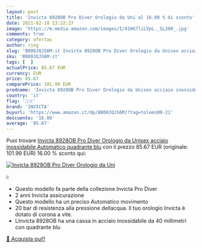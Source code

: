 ```yaml
---
layout: post
title: 'Invicta 8928OB Pro Diver Orologio da Uni al 16.00 % di sconto'
date: 2021-02-18 13:22:27
image: 'https://m.media-amazon.com/images/I/41HG7liLVpL._SL200_.jpg'
comments: true
category: ofertas
author: ring
slug: 'B000JQJS6M-it Invicta 8928OB Pro Diver Orologio da Unisex acciaio...'
sku: 'B000JQJS6M-it'
tags: [  ]
actualPrice: 85.67 EUR
currency: EUR
price: 85.67
comparePrice: 101.99 EUR
prodname: 'Invicta 8928OB Pro Diver Orologio da Unisex acciaio inossidabile Automatico quadrante blu'
country: 'it'
flag: '🇮🇹'
brand: 'INVICTA'
buyurl: 'https://www.amazon.it/dp/B000JQJS6M/?tag=tolees00-21'
descuento: '16.00'
average: '85.67'
---
```


Puoi trovare [Invicta 8928OB Pro Diver Orologio da Unisex acciaio inossidabile Automatico quadrante blu](https://www.amazon.it/dp/B000JQJS6M/?tag=tolees00-21) con il prezzo 85.67 EUR (originale: 101.99 EUR) 16.00 % sconto qui:

[![Invicta 8928OB Pro Diver Orologio da Uni](https://m.media-amazon.com/images/I/41HG7liLVpL._SL200_.jpg)](https://www.amazon.it/dp/B000JQJS6M/?tag=tolees00-21)

ℹ️:

- Questo modello fa parte della collezione Invicta Pro Diver
- 2 anni Invicta assicurazione
- Questo modello ha un preciso Automatico movimento
- 20 bar di resistenza alla pressione dellacqua. Il tuo orologio Invicta è dotato di corona a vite.
- LInvicta 8928OB ha una cassa in acciaio inossidabile da 40 millimetri con quadrante blu

[🛒 Acquista qui!!](https://www.amazon.it/dp/B000JQJS6M/?tag=tolees00-21)
